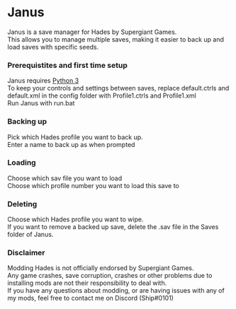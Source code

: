 # Janus
Janus is a save manager for Hades by Supergiant Games.   
This allows you to manage multiple saves, making it easier to back up and load saves with specific seeds.  
### Prerequistites and first time setup
Janus requires [Python 3](https://www.python.org)  
To keep your controls and settings between saves, replace default.ctrls and default.xml in the config folder with Profile1.ctrls and Profile1.xml   
Run Janus with run.bat
### Backing up
Pick which Hades profile you want to back up.   
Enter a name to back up as when prompted
### Loading
Choose which sav file you want to load  
Choose which profile number you want to load this save to
### Deleting
Choose which Hades profile you want to wipe.  
If you want to remove a backed up save, delete the .sav file in the Saves folder of Janus.
### Disclaimer
Modding Hades is not officially endorsed by Supergiant Games.  
Any game crashes, save corruption, crashes or other problems due to installing mods are not their responsibility to deal with.  
If you have any questions about modding, or are having issues with any of my mods, feel free to contact me on Discord (Ship#0101)
